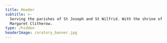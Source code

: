 ```yaml
---
title: Header
subtitle: >-
  Serving the parishes of St Joseph and St Wilfrid. With the shrine of St
  Margaret Clitherow.
type: /hidden
headerImage: /oratory_banner.jpg
---
```


